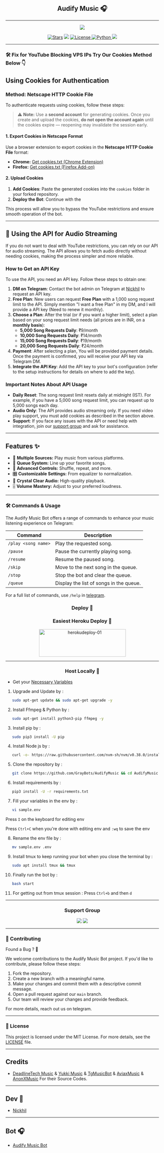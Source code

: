 <h2 align="center"> 
Audify Music 🎧
</h2>

---

<p align="center">
   <img src="https://files.catbox.moe/8drqda.jpg">
 </p>

<p align="center">
<a href="https://github.com/AVENGERSOWNER1/AudifyMusic"><img src="https://img.shields.io/github/stars/GrayBots/AudifyMusic?color=black&logo=github&logoColor=black&style=for-the-badge" alt="Stars" /></a>
<a href="https://github.com/GrayBots/AudifyMusic/network/members"> <img src="https://img.shields.io/github/forks/GrayBots/AudifyMusic?color=black&logo=github&logoColor=black&style=for-the-badge" /></a>
<a href="https://github.com/GrayBots/AudifyMusic/blob/master/LICENSE"> <img src="https://img.shields.io/badge/License-MIT-blueviolet?style=for-the-badge" alt="License" /> </a>
<a href="https://www.python.org/"> <img src="https://img.shields.io/badge/Written%20in-Python-orange?style=for-the-badge&logo=python" alt="Python" /> </a>
<a href="https://github.com/GrayBots/AudifyMusic/commits/GrayBots"> <img src="https://img.shields.io/github/last-commit/GrayBots/AudifyMusic?color=blue&logo=github&logoColor=green&style=for-the-badge" /></a>
</p>

---

### 🛠 Fix for YouTube Blocking VPS IPs Try Our Cookies Method Below 👇

## **Using Cookies for Authentication**

### **Method: Netscape HTTP Cookie File**

To authenticate requests using cookies, follow these steps:

> ⚠️ **Note:** Use a **second account** for generating cookies. Once you create and upload the cookies, **do not open
the account again** until the cookies expire — reopening may invalidate the session early.

#### **1. Export Cookies in Netscape Format**

Use a browser extension to export cookies in the **Netscape HTTP Cookie File** format:

- **Chrome:** [Get cookies.txt (Chrome Extension)](https://chromewebstore.google.com/detail/get-cookiestxt-clean/ahmnmhfbokciafffnknlekllgcnafnie)
- **Firefox:** [Get cookies.txt (Firefox Add-on)](https://addons.mozilla.org/en-US/firefox/addon/cookies-txt/)

#### **2. Upload Cookies**

1. **Add Cookies**: Paste the generated cookies into the `cookies` folder in your forked repository.
2. **Deploy the Bot**: Continue with the

This process will allow you to bypass the YouTube restrictions and ensure smooth operation of the bot.

---

## 🎵 Using the API for Audio Streaming
If you do not want to deal with YouTube restrictions, you can rely on our API for audio streaming. The API allows you to fetch audio directly without needing cookies, making the process simpler and more reliable.

### How to Get an API Key
To use the API, you need an API key. Follow these steps to obtain one:

1. **DM on Telegram**: Contact the bot admin on Telegram at [Nickhil](https://t.me/Nickhiil) to request an API key.
2. **Free Plan**: New users can request **Free Plan** with a 1,000 song request limit to the API. Simply mention "I want a free Plan" in my DM, and I will provide a API key (Need to renew it monthly).
3. **Choose a Plan**: After the trial (or if you want a higher limit), select a plan based on your song request limit needs (all prices are in INR, on a **monthly basis**):
   - **5,000 Song Requests Daily**: ₹9/month
   - **10,000 Song Requests Daily**: ₹14/month
   - **15,000 Song Requests Daily**: ₹19/month
   - **20,000 Song Requests Daily**: ₹24/month
4. **Payment**: After selecting a plan, You will be provided payment details. Once the payment is confirmed, you will receive your API key via Telegram DM.
5. **Integrate the API Key**: Add the API key to your bot's configuration (refer to the setup instructions for details on where to add the key).

### Important Notes About API Usage
- **Daily Reset**: The song request limit resets daily at midnight (IST). For example, if you have a 5,000 song request limit, you can request up to 5,000 songs each day.
- **Audio Only**: The API provides audio streaming only. If you need video play support, you must add cookies as described in the section above.
- **Support**: If you face any issues with the API or need help with integration, join our [support group](https://t.me/GrayBotSupport) and ask for assistance.

---

## Features ✨

- 🎵 **Multiple Sources:** Play music from various platforms.
- 📃 **Queue System:** Line up your favorite songs.
- 🔀 **Advanced Controls:** Shuffle, repeat, and more.
- 🎛 **Customizable Settings:** From equalizer to normalization.
- 📢 **Crystal Clear Audio:** High-quality playback.
- 🎚 **Volume Mastery:** Adjust to your preferred loudness.

---

### 🛠 Commands & Usage

The Audify Music Bot offers a range of commands to enhance your music listening experience on Telegram:

| Command                 | Description                                 |
|-------------------------|---------------------------------------------|
| `/play <song name>`     | Play the requested song.                    |
| `/pause`                | Pause the currently playing song.           |
| `/resume`               | Resume the paused song.                     |
| `/skip`                 | Move to the next song in the queue.         |
| `/stop`                 | Stop the bot and clear the queue.           |
| `/queue`                | Display the list of songs in the queue.     |

For a full list of commands, use `/help` in [telegram](https://t.me/AudifyMusicBot).


<h3 align="center">
Deploy 🚀  

<h3 align="center">
Easiest Heroku Deploy 🤭  
</h3>

<p align="center">  
    <a href="https://heroku.com/deploy?template=https://github.com/GrayBots/AudifyMusic">  
    <img src="https://github.com/nacbots/broadcastbot/blob/main/herokudeploy-01.svg" alt="herokudeploy-01" border="0" height="90" width="285"></a>  
</p>  

---

<h3 align="center">
Host Locally 🤕
</h3>

- Get your [Necessary Variables](https://github.com/GrayBots/AudifyMusic/blob/master/sample.env)

1. Upgrade and Update by :
```sh
   sudo apt-get update && sudo apt-get upgrade -y
   ```
2. Install Ffmpeg & Python by :
```sh
   sudo apt-get install python3-pip ffmpeg -y
   ```
3. Install pip by :
```sh
   sudo pip3 install -U pip
   ```
4. Install Node js by :
```sh
   curl -o- https://raw.githubusercontent.com/nvm-sh/nvm/v0.38.0/install.sh | bash && source ~/.bashrc && nvm install v18
   ```  
5. Clone the repository by :
```sh
   git clone https://github.com/GrayBots/AudifyMusic && cd AudifyMusic
   ``` 
6. Install requirements by :
```sh
   pip3 install -U -r requirements.txt
   ``` 
7. Fill your variables in the env by :
```sh
   vi sample.env
   ``` 
Press `I` on the keyboard for editing env<br>

Press `Ctrl+C` when you're done with editing env and `:wq` to save the env<br>

8. Rename the env file by :
```sh
   mv sample.env .env
   ```
9. Install tmux to keep running your bot when you close the terminal by :
```sh
   sudo apt install tmux && tmux
   ``` 
10. Finally run the bot by :
```sh
   bash start
   ``` 
11. For getting out from tmux session : Press `Ctrl+b` and then `d`<br>

---

<h3 align="center">
Support Group
</h3>

<p align="center">
<a href="https://t.me/GrayBots"><img src="https://img.shields.io/badge/Telegram-Updates%20Channel-blue.svg?logo=telegram"></a>  
<a href="https://t.me/GrayBotSupport"><img src="https://img.shields.io/badge/Telegram-Support%20Group-blue.svg?logo=telegram"></a>
</p>

---

### 🤝 Contributing

Found a Bug ? 🐛 

We welcome contributions to the Audify Music Bot project. If you'd like to contribute, please follow these steps:

1. Fork the repository.
2. Create a new branch with a meaningful name.
3. Make your changes and commit them with a descriptive commit message.
4. Open a pull request against our `main` branch.
5. Our team will review your changes and provide feedback.

For more details, reach out us on telegram.

---

### 📜 License

This project is licensed under the MIT License. For more details, see the [LICENSE](https://github.com/GrayBots/AudifyMusic/blob/main/LICENSE) file.

---

## Credits  

- [DeadlineTech Music](https://github.com/deadlineTech/music) & [Yukki Music](https://github.com/TeamYukki/YukkiMusicBot) & [TgMusicBot](https://github.com/AshokShau/TgMusicBot) & [AviaxMusic](https://github.com/CyberPixelPro/AviaxMusic) & [AnonXMusic](https://github.com/AnonymousX1025/AnonXMusic) For their Source Codes.

---

## Dev 🚀

- [Nickhil](https://t.me/Nickhiil)

---

## Bot 🎧

- [Audify Music Bot](https://t.me/AudifyMusicBot)
